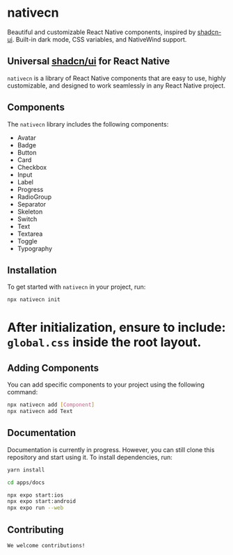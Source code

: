 # nativecn

Beautiful and customizable React Native components, inspired by [shadcn-ui](https://github.com/shadcn-ui/ui). Built-in dark mode, CSS variables, and NativeWind support.

## Universal [shadcn/ui](https://ui.shadcn.com) for React Native

`nativecn` is a library of React Native components that are easy to use, highly customizable, and designed to work seamlessly in any React Native project.

## Components

The `nativecn` library includes the following components:

- Avatar
- Badge
- Button
- Card
- Checkbox
- Input
- Label
- Progress
- RadioGroup
- Separator
- Skeleton
- Switch
- Text
- Textarea
- Toggle
- Typography

## Installation

To get started with `nativecn` in your project, run:

```bash
npx nativecn init
```

# After initialization, ensure to include: **`global.css`** inside the root layout.

## Adding Components
You can add specific components to your project using the following command:

```bash
npx nativecn add [Component]
npx nativecn add Text
```

## Documentation
Documentation is currently in progress. However, you can still clone this repository and start using it.
To install dependencies, run:

```bash
yarn install

cd apps/docs

npx expo start:ios
npx expo start:android
npx expo run --web
```

## Contributing
```markdown
We welcome contributions!
```
